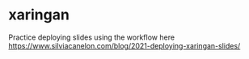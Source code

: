 # xaringan

Practice deploying slides using the workflow here
https://www.silviacanelon.com/blog/2021-deploying-xaringan-slides/
